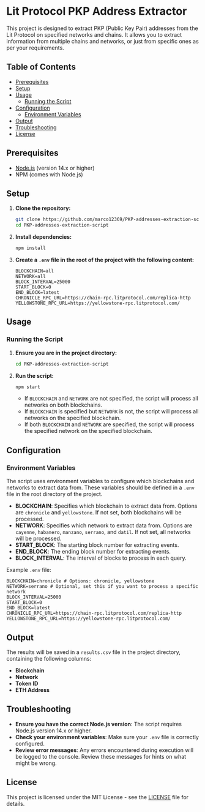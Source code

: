 
# Lit Protocol PKP Address Extractor

This project is designed to extract PKP (Public Key Pair) addresses from the Lit Protocol on specified networks and chains. It allows you to extract information from multiple chains and networks, or just from specific ones as per your requirements.

## Table of Contents

- [Prerequisites](#prerequisites)
- [Setup](#setup)
- [Usage](#usage)
  - [Running the Script](#running-the-script)
- [Configuration](#configuration)
  - [Environment Variables](#environment-variables)
- [Output](#output)
- [Troubleshooting](#troubleshooting)
- [License](#license)

## Prerequisites

- [Node.js](https://nodejs.org/) (version 14.x or higher)
- NPM (comes with Node.js)

## Setup

1. **Clone the repository:**

   ```sh
   git clone https://github.com/marco12369/PKP-addresses-extraction-script.git
   cd PKP-addresses-extraction-script
   ```

2. **Install dependencies:**

   ```sh
   npm install
   ```

3. **Create a `.env` file in the root of the project with the following content:**

   ```env
   BLOCKCHAIN=all
   NETWORK=all
   BLOCK_INTERVAL=25000
   START_BLOCK=0
   END_BLOCK=latest
   CHRONICLE_RPC_URL=https://chain-rpc.litprotocol.com/replica-http
   YELLOWSTONE_RPC_URL=https://yellowstone-rpc.litprotocol.com/
   ```

## Usage

### Running the Script

1. **Ensure you are in the project directory:**

   ```sh
   cd PKP-addresses-extraction-script
   ```

2. **Run the script:**

   ```sh
   npm start
   ```

   - If `BLOCKCHAIN` and `NETWORK` are not specified, the script will process all networks on both blockchains.
   - If `BLOCKCHAIN` is specified but `NETWORK` is not, the script will process all networks on the specified blockchain.
   - If both `BLOCKCHAIN` and `NETWORK` are specified, the script will process the specified network on the specified blockchain.

## Configuration

### Environment Variables

The script uses environment variables to configure which blockchains and networks to extract data from. These variables should be defined in a `.env` file in the root directory of the project.

- **BLOCKCHAIN**: Specifies which blockchain to extract data from. Options are `chronicle` and `yellowstone`. If not set, both blockchains will be processed.
- **NETWORK**: Specifies which network to extract data from. Options are `cayenne`, `habanero`, `manzano`, `serrano`, and `datil`. If not set, all networks will be processed.
- **START_BLOCK**: The starting block number for extracting events.
- **END_BLOCK**: The ending block number for extracting events.
- **BLOCK_INTERVAL**: The interval of blocks to process in each query.

Example `.env` file:

```env
BLOCKCHAIN=chronicle # Options: chronicle, yellowstone
NETWORK=serrano # Optional, set this if you want to process a specific network
BLOCK_INTERVAL=25000 
START_BLOCK=0
END_BLOCK=latest
CHRONICLE_RPC_URL=https://chain-rpc.litprotocol.com/replica-http
YELLOWSTONE_RPC_URL=https://yellowstone-rpc.litprotocol.com/
```

## Output

The results will be saved in a `results.csv` file in the project directory, containing the following columns:

- **Blockchain**
- **Network**
- **Token ID**
- **ETH Address**

## Troubleshooting

- **Ensure you have the correct Node.js version**: The script requires Node.js version 14.x or higher.
- **Check your environment variables**: Make sure your `.env` file is correctly configured.
- **Review error messages**: Any errors encountered during execution will be logged to the console. Review these messages for hints on what might be wrong.

## License

This project is licensed under the MIT License - see the [LICENSE](LICENSE) file for details.
